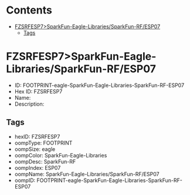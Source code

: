 



Contents
========

* [FZSRFESP7>SparkFun-Eagle-Libraries/SparkFun-RF/ESP07](#fzsrfesp7sparkfun-eagle-librariessparkfun-rfesp07)
	* [Tags](#tags)

# FZSRFESP7>SparkFun-Eagle-Libraries/SparkFun-RF/ESP07

- ID: FOOTPRINT-eagle-SparkFun-Eagle-Libraries-SparkFun-RF-ESP07
- Hex ID: FZSRFESP7
- Name: 
- Description: 

## Tags

- hexID: FZSRFESP7
- oompType: FOOTPRINT
- oompSize: eagle
- oompColor: SparkFun-Eagle-Libraries
- oompDesc: SparkFun-RF
- oompIndex: ESP07
- oompName: SparkFun-Eagle-Libraries/SparkFun-RF/ESP07
- oompID: FOOTPRINT-eagle-SparkFun-Eagle-Libraries-SparkFun-RF-ESP07
